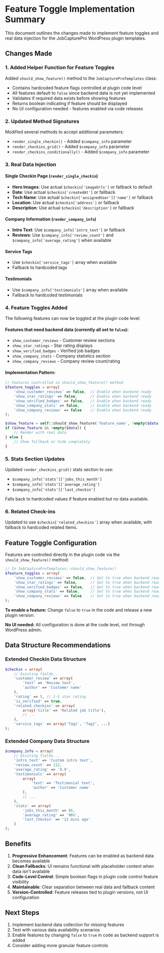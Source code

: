 # Feature Toggle Implementation Summary

This document outlines the changes made to implement feature toggles and real data injection for the JobCapturePro WordPress plugin templates.

## Changes Made

### 1. Added Helper Function for Feature Toggles

Added `should_show_feature()` method to the `JobCaptureProTemplates` class:
- Contains hardcoded feature flags controlled at plugin code level
- All features default to `false` since backend data is not yet implemented
- Validates if required data exists before showing features
- Returns boolean indicating if feature should be displayed
- No UI configuration needed - features enabled via code releases

### 2. Updated Method Signatures

Modified several methods to accept additional parameters:
- `render_single_checkin()` - Added `$company_info` parameter
- `render_checkins_grid()` - Added `$company_info` parameter  
- `render_checkins_conditionally()` - Added `$company_info` parameter

### 3. Real Data Injection

#### Single Checkin Page (`render_single_checkin`)
- **Hero Images**: Use actual `$checkin['imageUrls']` or fallback to default
- **Date**: Use actual `$checkin['createdAt']` or fallback
- **Tech Name**: Use actual `$checkin['assignedUser']['name']` or fallback
- **Location**: Use actual `$checkin['address']` or fallback
- **Description**: Use actual `$checkin['description']` or fallback

#### Company Information (`render_company_info`)
- **Intro Text**: Use `$company_info['intro_text']` or fallback
- **Reviews**: Use `$company_info['review_count']` and `$company_info['average_rating']` when available

#### Service Tags
- Use `$checkin['service_tags']` array when available
- Fallback to hardcoded tags

#### Testimonials
- Use `$company_info['testimonials']` array when available
- Fallback to hardcoded testimonials

### 4. Feature Toggles Added

The following features can now be toggled at the plugin code level:

#### Features that need backend data (currently all set to `false`):
- `show_customer_reviews` - Customer review sections
- `show_star_ratings` - Star rating displays
- `show_verified_badges` - Verified job badges
- `show_company_stats` - Company statistics section
- `show_company_reviews` - Company review count/rating

#### Implementation Pattern:
```php
// Features controlled in should_show_feature() method
$feature_toggles = array(
    'show_customer_reviews' => false,  // Enable when backend ready
    'show_star_ratings' => false,      // Enable when backend ready
    'show_verified_badges' => false,   // Enable when backend ready
    'show_company_stats' => false,     // Enable when backend ready
    'show_company_reviews' => false    // Enable when backend ready
);

$show_feature = self::should_show_feature('feature_name', !empty($data));
if ($show_feature && !empty($data)) {
    // Render with real data
} else {
    // Show fallback or hide completely
}
```

### 5. Stats Section Updates

Updated `render_checkins_grid()` stats section to use:
- `$company_info['stats']['jobs_this_month']`
- `$company_info['stats']['average_rating']`
- `$company_info['stats']['last_checkin']`

Falls back to hardcoded values if feature enabled but no data available.

### 6. Related Check-ins

Updated to use `$checkin['related_checkins']` array when available, with fallback to hardcoded related items.

## Feature Toggle Configuration

Features are controlled directly in the plugin code via the `should_show_feature()` method:

```php
// In JobCaptureProTemplates::should_show_feature()
$feature_toggles = array(
    'show_customer_reviews' => false,  // Set to true when backend ready
    'show_star_ratings' => false,      // Set to true when backend ready
    'show_verified_badges' => false,   // Set to true when backend ready
    'show_company_stats' => false,     // Set to true when backend ready
    'show_company_reviews' => false    // Set to true when backend ready
);
```

**To enable a feature:** Change `false` to `true` in the code and release a new plugin version.

**No UI needed:** All configuration is done at the code level, not through WordPress admin.

## Data Structure Recommendations

### Extended Checkin Data Structure
```php
$checkin = array(
    // Existing fields...
    'customer_review' => array(
        'text' => 'Review text',
        'author' => 'Customer name'
    ),
    'rating' => 5, // 1-5 star rating
    'is_verified' => true,
    'related_checkins' => array(
        array('title' => 'Related job title'),
        // ...
    ),
    'service_tags' => array('Tag1', 'Tag2', ...)
);
```

### Extended Company Data Structure
```php
$company_info = array(
    // Existing fields...
    'intro_text' => 'Custom intro text',
    'review_count' => 212,
    'average_rating' => '4.9',
    'testimonials' => array(
        array(
            'text' => 'Testimonial text',
            'author' => 'Customer name'
        ),
        // ...
    ),
    'stats' => array(
        'jobs_this_month' => 86,
        'average_rating' => '96%',
        'last_checkin' => '12 mins ago'
    )
);
```

## Benefits

1. **Progressive Enhancement**: Features can be enabled as backend data becomes available
2. **Clean Fallbacks**: UI remains functional with placeholder content when data isn't available
3. **Code-Level Control**: Simple boolean flags in plugin code control feature visibility
4. **Maintainable**: Clear separation between real data and fallback content
5. **Version-Controlled**: Feature releases tied to plugin versions, not UI configuration

## Next Steps

1. Implement backend data collection for missing features
2. Test with various data availability scenarios
3. Enable features by changing `false` to `true` in code as backend support is added
4. Consider adding more granular feature controls
